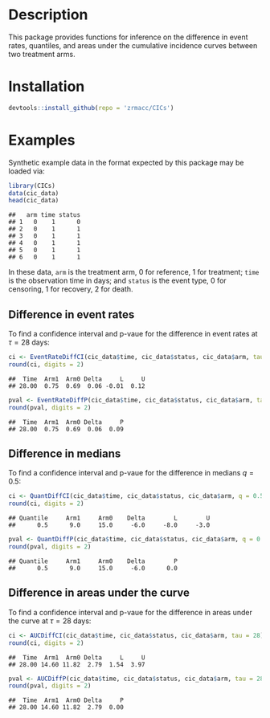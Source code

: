 # Description

This package provides functions for inference on the difference in event rates, quantiles, and areas under the cumulative incidence curves between two treatment arms. 

# Installation


```r
devtools::install_github(repo = 'zrmacc/CICs')
```

# Examples

Synthetic example data in the format expected by this package may be loaded via:


```r
library(CICs)
data(cic_data)
head(cic_data)
```

```
##   arm time status
## 1   0    1      0
## 2   0    1      1
## 3   0    1      1
## 4   0    1      1
## 5   0    1      1
## 6   0    1      1
```

In these data, `arm` is the treatment arm, 0 for reference, 1 for treatment; `time` is the observation time in days; and `status` is the event type, 0 for censoring, 1 for recovery, 2 for death. 

## Difference in event rates

To find a confidence interval and p-vaue for the difference in event rates at $\tau = 28$ days:

```r
ci <- EventRateDiffCI(cic_data$time, cic_data$status, cic_data$arm, tau = 28)
round(ci, digits = 2)
```

```
##  Time  Arm1  Arm0 Delta     L     U 
## 28.00  0.75  0.69  0.06 -0.01  0.12
```

```r
pval <- EventRateDiffP(cic_data$time, cic_data$status, cic_data$arm, tau = 28)
round(pval, digits = 2)
```

```
##  Time  Arm1  Arm0 Delta     P 
## 28.00  0.75  0.69  0.06  0.09
```

## Difference in medians

To find a confidence interval and p-vaue for the difference in medians $q = 0.5$:

```r
ci <- QuantDiffCI(cic_data$time, cic_data$status, cic_data$arm, q = 0.5)
round(ci, digits = 2)
```

```
## Quantile     Arm1     Arm0    Delta        L        U 
##      0.5      9.0     15.0     -6.0     -8.0     -3.0
```

```r
pval <- QuantDiffP(cic_data$time, cic_data$status, cic_data$arm, q = 0.5)
round(pval, digits = 2)
```

```
## Quantile     Arm1     Arm0    Delta        P 
##      0.5      9.0     15.0     -6.0      0.0
```

## Difference in areas under the curve

To find a confidence interval and p-vaue for the difference in areas under the curve at $\tau = 28$ days:

```r
ci <- AUCDiffCI(cic_data$time, cic_data$status, cic_data$arm, tau = 28)
round(ci, digits = 2)
```

```
##  Time  Arm1  Arm0 Delta     L     U 
## 28.00 14.60 11.82  2.79  1.54  3.97
```

```r
pval <- AUCDiffP(cic_data$time, cic_data$status, cic_data$arm, tau = 28)
round(pval, digits = 2)
```

```
##  Time  Arm1  Arm0 Delta     P 
## 28.00 14.60 11.82  2.79  0.00
```
